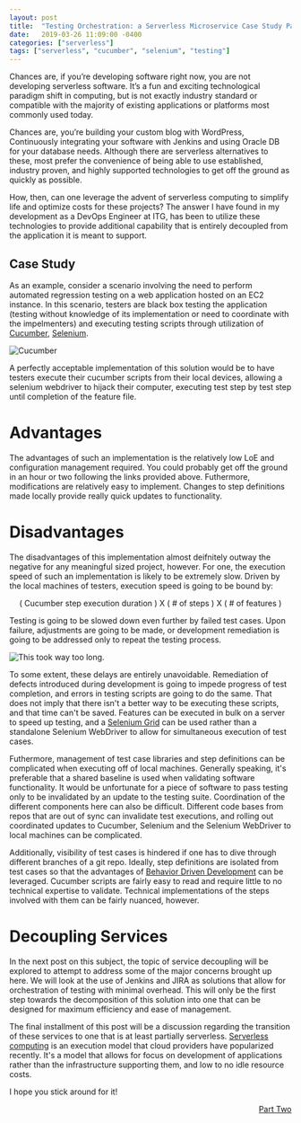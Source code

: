 ```yaml
---
layout: post
title:  "Testing Orchestration: a Serverless Microservice Case Study Part One"
date:   2019-03-26 11:09:00 -0400
categories: ["serverless"]
tags: ["serverless", "cucumber", "selenium", "testing"]
---
```


Chances are, if you’re developing software right now, you are not developing serverless software. It’s a fun and exciting technological paradigm shift in computing, but is not exactly industry standard or compatible with the majority of existing applications or platforms most commonly used today.

Chances are, you’re building your custom blog with WordPress, Continuously integrating your software with Jenkins and using Oracle DB for your database needs. Although there are serverless alternatives to these, most prefer the convenience of being able to use established, industry proven, and highly supported technologies to get off the ground as quickly as possible.

How, then, can one leverage the advent of serverless computing to simplify life and optimize costs for these projects? The answer I have found in my development as a DevOps Engineer at ITG, has been to utilize these technologies to provide additional capability that is entirely decoupled from the application it is meant to support.

## Case Study

As an example, consider a scenario involving the need to perform automated regression testing on a web application hosted on an EC2 instance. In this scenario, testers are black box testing the application (testing without knowledge of its implementation or need to coordinate with the impelmenters) and executing testing scripts through utilization of [Cucumber][cucumber-homepage], [Selenium][selenium-homepage].

![Cucumber][cucumber-photo]

A perfectly acceptable implementation of this solution would be to have testers execute their cucumber scripts from their local devices, allowing a selenium webdriver to hijack their computer, executing test step by test step until completion of the feature file.

# Advantages

The advantages of such an implementation is the relatively low LoE and configuration management required. You could probably get off the ground in an hour or two following the links provided above. Futhermore, modifications are relatively easy to implement. Changes to step definitions made locally provide really quick updates to functionality.

# Disadvantages

The disadvantages of this implementation almost deifnitely outway the negative for any meaningful sized project, however. For one, the execution speed of such an implementation is likely to be extremely slow. Driven by the local machines of testers, execution speed is going to be bound by:

<p align="center">
( Cucumber step execution duration ) X ( # of steps ) X ( # of features )
</p>

Testing is going to be slowed down even further by failed test cases. Upon failure, adjustments are going to be made, or development remediation is going to be addressed only to repeat the testing process.

<p align="center">

  <img alt="This took way too long." src='https://g.gravizo.com/svg?
    digraph G {
      Start [color="green", style="filled"];
      End [color="green", style="filled"];
      Test [color="yellow", style="filled"]
      Remediation [color="red", style="filled", weight=8];
      TestFailure [color="red", style="filled"];
      Start -> Test;
      Test -> Remediation [weight=8];
      Test -> TestFailure [weight=8];
      Remediation -> Test;
      TestFailure -> Test;
      Test -> End [weight=12];
    }'
  />
  
</p>

To some extent, these delays are entirely unavoidable. Remediation of defects introduced during development is going to impede progress of test completion, and errors in testing scripts are going to do the same. That does not imply that there isn't a better way to be executing these scripts, and that time can't be saved. Features can be executed in bulk on a server to speed up testing, and a [Selenium Grid][selenium-grid] can be used rather than a standalone Selenium WebDriver to allow for simultaneous execution of test cases.

Futhermore, management of test case libraries and step definitions can be complicated when executing off of local machines. Generally speaking, it's preferable that a shared baseline is used when validating software functionality. It would be unfortunate for a piece of software to pass testing only to be invalidated by an update to the testing suite. Coordination of the different components here can also be difficult. Different code bases from repos that are out of sync can invalidate test executions, and rolling out coordinated updates to Cucumber, Selenium and the Selenium WebDriver to local machines can be complicated.

Additionally, visibility of test cases is hindered if one has to dive through different branches of a git repo. Ideally, step definitions are isolated from test cases so that the advantages of [Behavior Driven Development][behavior-driven-development] can be leveraged. Cucumber scripts are fairly easy to read and require little to no technical expertise to validate. Technical implementations of the steps involved with them can be fairly nuanced, however.

# Decoupling Services

In the next post on this subject, the topic of service decoupling will be explored to attempt to address some of the major concerns brought up here. We will look at the use of Jenkins and JIRA as solutions that allow for orchestration of testing with minimal overhead. This will only be the first step towards the decomposition of this solution into one that can be designed for maximum efficiency and ease of management.

The final installment of this post will be a discussion regarding the transition of these services to one that is at least partially serverless. [Serverless computing][serverless-computing] is an execution model that cloud providers have popularized recently. It's a model that allows for focus on development of applications rather than the infrastructure supporting them, and low to no idle resource costs.

I hope you stick around for it!

<div style="float:right"><a href="{% post_url 2019-03-27-serverless-testing-orchestration-part-two %}">Part Two</a></div>

[selenium-grid]: https://www.seleniumhq.org/docs/07_selenium_grid.jsp
[cucumber-homepage]: https://cucumber.io/
[selenium-homepage]: https://www.seleniumhq.org/
[cucumber-photo]: https://images.pexels.com/photos/37528/cucumber-salad-food-healthy-37528.jpeg "Cucumber"
[behavior-driven-development]: https://en.wikipedia.org/wiki/Behavior-driven_development
[serverless-computing]: https://en.wikipedia.org/wiki/Serverless_computing
